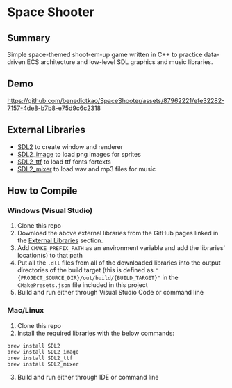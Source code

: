 # Space Shooter

## Summary

Simple space-themed shoot-em-up game written in C++ to practice data-driven ECS architecture and low-level SDL graphics and music libraries.

## Demo

https://github.com/benedictkao/SpaceShooter/assets/87962221/efe32282-7157-4de8-b7b8-e75d9c6c2318

## External Libraries
* [SDL2](https://github.com/libsdl-org/SDL) to create window and renderer
* [SDL2_image](https://github.com/libsdl-org/SDL_image) to load png images for sprites
* [SDL2_ttf](https://github.com/libsdl-org/SDL_ttf) to load ttf fonts fortexts
* [SDL2_mixer](https://github.com/libsdl-org/SDL_mixer) to load wav and mp3 files for music

## How to Compile

### Windows (Visual Studio)

1. Clone this repo
2. Download the above external libraries from the GitHub pages linked in the [External Libraries](#external-libraries) section.
3. Add `CMAKE_PREFIX_PATH` as an environment variable and add the libraries' location(s) to that path
4. Put all the `.dll` files from all of the downloaded libraries into the output directories of the build target (this is defined as `"{PROJECT_SOURCE_DIR}/out/build/{BUILD_TARGET}"` in the `CMakePresets.json` file included in this project
5. Build and run either through Visual Studio Code or command line

### Mac/Linux

1. Clone this repo
2. Install the required libraries with the below commands:
```
brew install SDL2
brew install SDL2_image
brew install SDL2_ttf
brew install SDL2_mixer
```
3. Build and run either through IDE or command line
